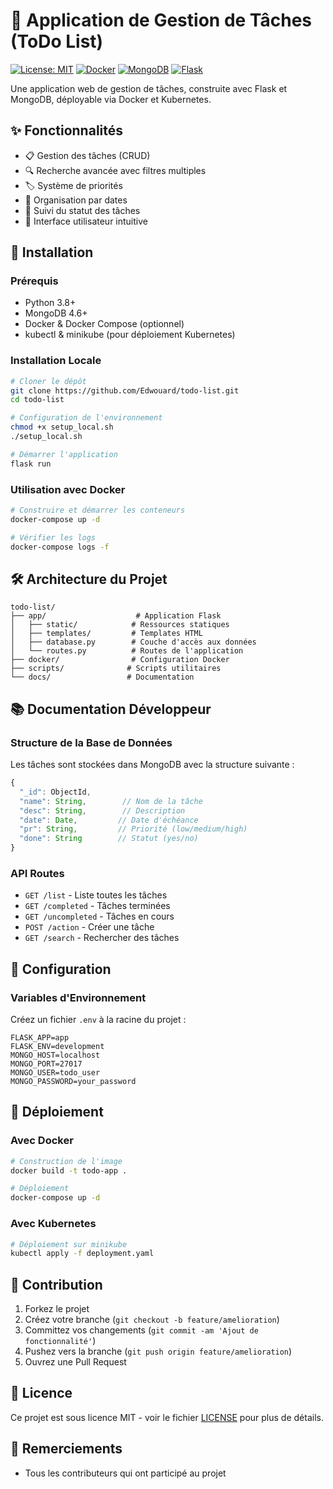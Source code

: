 # 📝 Application de Gestion de Tâches (ToDo List)

[![License: MIT](https://img.shields.io/badge/License-MIT-yellow.svg)](https://opensource.org/licenses/MIT)
[![Docker](https://img.shields.io/badge/Docker-Ready-blue)](https://www.docker.com/)
[![MongoDB](https://img.shields.io/badge/MongoDB-4.6-green)](https://www.mongodb.com/)
[![Flask](https://img.shields.io/badge/Flask-2.3.2-lightgrey)](https://flask.palletsprojects.com/)

Une application web de gestion de tâches, construite avec Flask et MongoDB, déployable via Docker et Kubernetes.

## ✨ Fonctionnalités

- 📋 Gestion des tâches (CRUD)
- 🔍 Recherche avancée avec filtres multiples
- 🏷️ Système de priorités
- 📅 Organisation par dates
- 🔄 Suivi du statut des tâches
- 🎨 Interface utilisateur intuitive


## 🚀 Installation

### Prérequis

- Python 3.8+
- MongoDB 4.6+
- Docker & Docker Compose (optionnel)
- kubectl & minikube (pour déploiement Kubernetes)

### Installation Locale

```bash
# Cloner le dépôt
git clone https://github.com/Edwouard/todo-list.git
cd todo-list

# Configuration de l'environnement
chmod +x setup_local.sh
./setup_local.sh

# Démarrer l'application
flask run
```

### Utilisation avec Docker

```bash
# Construire et démarrer les conteneurs
docker-compose up -d

# Vérifier les logs
docker-compose logs -f
```

## 🛠️ Architecture du Projet

```
todo-list/
├── app/                    # Application Flask
│   ├── static/            # Ressources statiques
│   ├── templates/         # Templates HTML
│   ├── database.py        # Couche d'accès aux données
│   └── routes.py          # Routes de l'application
├── docker/                # Configuration Docker
├── scripts/              # Scripts utilitaires
└── docs/                 # Documentation
```

## 📚 Documentation Développeur

### Structure de la Base de Données

Les tâches sont stockées dans MongoDB avec la structure suivante :

```javascript
{
  "_id": ObjectId,
  "name": String,        // Nom de la tâche
  "desc": String,        // Description
  "date": Date,         // Date d'échéance
  "pr": String,         // Priorité (low/medium/high)
  "done": String        // Statut (yes/no)
}
```

### API Routes

- `GET /list` - Liste toutes les tâches
- `GET /completed` - Tâches terminées
- `GET /uncompleted` - Tâches en cours
- `POST /action` - Créer une tâche
- `GET /search` - Rechercher des tâches

## 🔧 Configuration

### Variables d'Environnement

Créez un fichier `.env` à la racine du projet :

```env
FLASK_APP=app
FLASK_ENV=development
MONGO_HOST=localhost
MONGO_PORT=27017
MONGO_USER=todo_user
MONGO_PASSWORD=your_password
```

## 🚢 Déploiement

### Avec Docker

```bash
# Construction de l'image
docker build -t todo-app .

# Déploiement
docker-compose up -d
```

### Avec Kubernetes

```bash
# Déploiement sur minikube
kubectl apply -f deployment.yaml
```

## 🤝 Contribution

1. Forkez le projet
2. Créez votre branche (`git checkout -b feature/amelioration`)
3. Committez vos changements (`git commit -am 'Ajout de fonctionnalité'`)
4. Pushez vers la branche (`git push origin feature/amelioration`)
5. Ouvrez une Pull Request


## 📝 Licence

Ce projet est sous licence MIT - voir le fichier [LICENSE](LICENSE) pour plus de détails.


## 🙏 Remerciements
- Tous les contributeurs qui ont participé au projet
